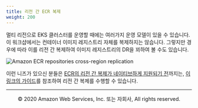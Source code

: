 ```yaml
---
title: 리전 간 ECR 복제
weight: 200
---
```




멀티 리전으로 EKS 클러스터를 운영할 때에는 여러가지 운영 모델이 있을 수 있습니다.  
이 워크샵에서는 컨테이너 이미지 레지스트리 자체를 복제하지는 않습니다. 그렇지만 경우에 따라 이를 리전 간 복제하여 이미지 레지스트리의 DR을 꾀하여 볼 수도 있습니다.  


![Amazon ECR repositories cross-region replication](https://github.com/aws-samples/amazon-ecr-cross-region-replication/raw/master/ecr-replication.png)


이런 니즈가 있으신 분들은 
[ECR의 리전 간 복제가 네이티브하게 지원되기 전](https://github.com/aws/containers-roadmap/issues/140)까지는, [이 링크의 가이드](https://github.com/aws-samples/amazon-ecr-cross-region-replication)를 참조하여 리전 간 복제를 수행할 수 있습니다.



---
<p align="center">
© 2020 Amazon Web Services, Inc. 또는 자회사, All rights reserved.
</p>
